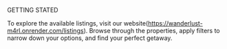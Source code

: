  GETTING STATED

To explore the available listings, visit our website(https://wanderlust-m4rl.onrender.com/listings). Browse through the properties, apply filters to narrow down your options, and find your perfect getaway.